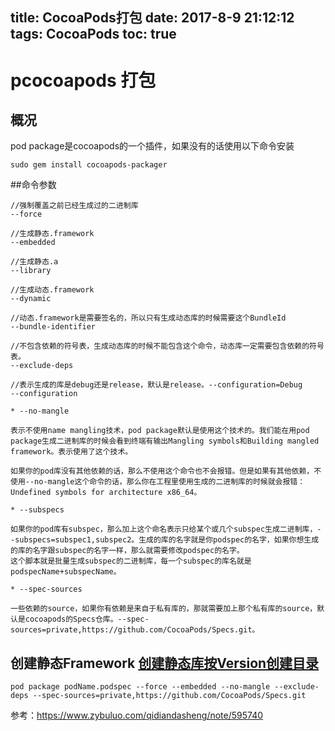 title: CocoaPods打包
date: 2017-8-9 21:12:12
tags: CocoaPods
toc: true
---

# pcocoapods 打包

## 概况
pod package是cocoapods的一个插件，如果没有的话使用以下命令安装

```
sudo gem install cocoapods-packager
```

<!--more-->

##命令参数

```
//强制覆盖之前已经生成过的二进制库 
--force

//生成静态.framework 
--embedded

//生成静态.a 
--library

//生成动态.framework 
--dynamic

//动态.framework是需要签名的，所以只有生成动态库的时候需要这个BundleId 
--bundle-identifier

//不包含依赖的符号表，生成动态库的时候不能包含这个命令，动态库一定需要包含依赖的符号表。 
--exclude-deps

//表示生成的库是debug还是release，默认是release。--configuration=Debug 
--configuration
```

```
* --no-mangle

表示不使用name mangling技术，pod package默认是使用这个技术的。我们能在用pod package生成二进制库的时候会看到终端有输出Mangling symbols和Building mangled framework。表示使用了这个技术。

如果你的pod库没有其他依赖的话，那么不使用这个命令也不会报错。但是如果有其他依赖，不使用--no-mangle这个命令的话，那么你在工程里使用生成的二进制库的时候就会报错：Undefined symbols for architecture x86_64。

* --subspecs

如果你的pod库有subspec，那么加上这个命名表示只给某个或几个subspec生成二进制库，--subspecs=subspec1,subspec2。生成的库的名字就是你podspec的名字，如果你想生成的库的名字跟subspec的名字一样，那么就需要修改podspec的名字。 
这个脚本就是批量生成subspec的二进制库，每一个subspec的库名就是podspecName+subspecName。

* --spec-sources

一些依赖的source，如果你有依赖是来自于私有库的，那就需要加上那个私有库的source，默认是cocoapods的Specs仓库。--spec-sources=private,https://github.com/CocoaPods/Specs.git。
```

## 创建静态Framework   [创建静态库按Version创建目录](../img/media/创建静态库按Version创建目录.zip)

```
pod package podName.podspec --force --embedded --no-mangle --exclude-deps --spec-sources=private,https://github.com/CocoaPods/Specs.git
```


参考：https://www.zybuluo.com/qidiandasheng/note/595740


